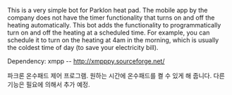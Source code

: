 This is a very simple bot for Parklon heat pad.
The mobile app by the company does not have the timer functionality that turns on and off the heating automatically.
This bot adds the functionality to programmatically turn on and off the heating at a scheduled time. 
For example, you can schedule it to turn on the heating at 4am in the morning, which is usually the coldest time of day (to save your electricity bill). 

Dependency: xmpp -- http://xmpppy.sourceforge.net/

파크론 온수패드 제어 프로그램.
원하는 시간에 온수패드를 켤 수 있게 해 줍니다. 다른 기능은 필요에 의해서 추가 예정.
